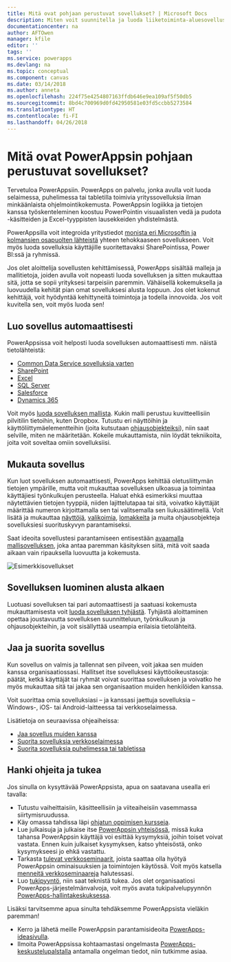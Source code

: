 ```yaml
---
title: Mitä ovat pohjaan perustuvat sovellukset? | Microsoft Docs
description: Miten voit suunnitella ja luoda liiketoiminta-aluesovellus PowerAppsin pohjasta
documentationcenter: na
author: AFTOwen
manager: kfile
editor: ''
tags: ''
ms.service: powerapps
ms.devlang: na
ms.topic: conceptual
ms.component: canvas
ms.date: 03/14/2018
ms.author: anneta
ms.openlocfilehash: 224f75e4254807163ffdb646e9ea109af5f50db5
ms.sourcegitcommit: 8bd4c700969d0fd42950581e03fd5ccbb5273584
ms.translationtype: HT
ms.contentlocale: fi-FI
ms.lasthandoff: 04/26/2018
---
```

# <a name="what-are-canvas-apps-in-powerapps"></a>Mitä ovat PowerAppsin pohjaan perustuvat sovellukset?
Tervetuloa PowerAppsiin. PowerApps on palvelu, jonka avulla voit luoda selaimessa, puhelimessa tai tabletilla toimivia yrityssovelluksia ilman minkäänlaista ohjelmointikokemusta. PowerAppsin logiikka ja tietojen kanssa työskenteleminen koostuu PowerPointin visuaalisten vedä ja pudota -käsitteiden ja Excel-tyyppisten lausekkeiden yhdistelmästä.

PowerAppsilla voit integroida yritystiedot [monista eri Microsoftin ja kolmansien osapuolten lähteistä](connections-list.md) yhteen tehokkaaseen sovellukseen. Voit myös luoda sovelluksia käyttäjille suoritettavaksi SharePointissa, Power BI:ssä ja ryhmissä.

Jos olet aloittelija sovellusten kehittämisessä, PowerApps sisältää malleja ja mallitietoja, joiden avulla voit nopeasti luoda sovelluksen ja sitten mukauttaa sitä, jotta se sopii yrityksesi tarpeisiin paremmin. Vähäisellä kokemuksella ja luovuudella kehität pian omat sovelluksesi alusta loppuun. Jos olet kokenut kehittäjä, voit hyödyntää kehittyneitä toimintoja ja todella innovoida. Jos voit kuvitella sen, voit myös luoda sen!

## <a name="generate-an-app-automatically"></a>Luo sovellus automaattisesti
PowerAppsissa voit helposti luoda sovelluksen automaattisesti mm. näistä tietolähteistä:

* [Common Data Service sovelluksia varten](data-platform-create-app.md)
* [SharePoint](app-from-sharepoint.md)
* [Excel](get-started-create-from-data.md)
* [SQL Server](connections/connection-azure-sqldatabase.md)
* [Salesforce](add-manage-connections.md)
* [Dynamics 365](connections/connection-dynamics-crmonline.md)

Voit myös [luoda sovelluksen mallista](get-started-test-drive.md). Kukin malli perustuu kuvitteellisiin pilvitilin tietoihin, kuten Dropbox. Tutustu eri näyttöihin ja käyttöliittymäelementteihin (joita kutsutaan [ohjausobjekteiksi](reference-properties.md)), niin saat selville, miten ne määritetään. Kokeile mukauttamista, niin löydät tekniikoita, joita voit soveltaa omiin sovelluksiisi.

## <a name="customize-an-app"></a>Mukauta sovellus
Kun luot sovelluksen automaattisesti, PowerApps kehittää oletusliittymän tietojen ympärille, mutta voit mukauttaa sovelluksen ulkoasua ja toimintaa käyttäjiesi työnkulkujen perusteella. Haluat ehkä esimerkiksi muuttaa näytettävien tietojen tyyppiä, niiden lajittelutapaa tai sitä, voivatko käyttäjät määrittää numeron kirjoittamalla sen tai valitsemalla sen liukusäätimellä. Voit lisätä ja mukauttaa [näyttöjä](add-screen-context-variables.md), [valikoimia](customize-layout-sharepoint.md), [lomakkeita](customize-forms-sharepoint.md) ja muita ohjausobjekteja sovelluksiesi suorituskyvyn parantamiseksi.

Saat ideoita sovellustesi parantamiseen entisestään [avaamalla mallisovelluksen](open-and-run-a-sample-app.md), joka antaa paremman käsityksen siitä, mitä voit saada aikaan vain ripauksella luovuutta ja kokemusta.

![Esimerkkisovellukset](./media/getting-started/sample-apps.png)

## <a name="create-an-app-from-scratch"></a>Sovelluksen luominen alusta alkaen
Luotuasi sovelluksen tai pari automaattisesti ja saatuasi kokemusta mukauttamisesta voit [luoda sovelluksen tyhjästä](get-started-create-from-blank.md). Tyhjästä aloittaminen opettaa joustavuutta sovelluksen suunnitteluun, työnkulkuun ja ohjausobjekteihin, ja voit sisällyttää useampia erilaisia tietolähteitä.

## <a name="share-and-run-an-app"></a>Jaa ja suorita sovellus
Kun sovellus on valmis ja tallennat sen pilveen, voit jakaa sen muiden kanssa organisaatiossasi. Hallitset itse sovelluksesi käyttöoikeustasoja: päätät, ketkä käyttäjät tai ryhmät voivat suorittaa sovelluksen ja voivatko he myös mukauttaa sitä tai jakaa sen organisaation muiden henkilöiden kanssa.

Voit suorittaa omia sovelluksiasi – ja kanssasi jaettuja sovelluksia – Windows-, iOS- tai Android-laitteessa tai verkkoselaimessa.

Lisätietoja on seuraavissa ohjeaiheissa:

* [Jaa sovellus muiden kanssa](share-app.md)
* [Suorita sovelluksia verkkoselaimessa](../../user/run-app-browser.md)
* [Suorita sovelluksia puhelimessa tai tabletissa](../../user/run-app-client.md)

## <a name="get-help-and-support"></a>Hanki ohjeita ja tukea
Jos sinulla on kysyttävää PowerAppsista, apua on saatavana usealla eri tavalla:

* Tutustu vaiheittaisiin, käsitteellisiin ja viiteaiheisiin vasemmassa siirtymisruudussa.
* Käy omassa tahdissa läpi [ohjatun oppimisen kursseja](https://docs.microsoft.com/powerapps/guided-learning/).
* Lue julkaisuja ja julkaise itse [PowerAppsin yhteisössä](https://aka.ms/powerapps-community), missä kuka tahansa PowerAppsin käyttäjä voi esittää kysymyksiä, joihin toiset voivat vastata. Ennen kuin julkaiset kysymyksen, katso yhteisöstä, onko kysymykseesi jo ehkä vastattu.
* Tarkasta [tulevat verkkoseminaarit](webinars-listing.md#upcoming-webinars), joista saattaa olla hyötyä PowerAppsin ominaisuuksien ja toimintojen käytössä. Voit myös katsella [menneitä verkkoseminaareja](webinars-listing.md#past-webinars) halutessasi.
* Luo [tukipyyntö](https://powerapps.microsoft.com/support/pro/), niin saat teknistä tukea. Jos olet organisaatiosi PowerApps-järjestelmänvalvoja, voit myös avata tukipalvelupyynnön [PowerApps-hallintakeskuksessa](https://portal.office.com/Support/Support.aspx).

Lisäksi tarvitsemme apua sinulta tehdäksemme PowerAppsista vieläkin paremman!

* Kerro ja lähetä meille PowerAppsin parantamisideoita [PowerApps-ideasivulla](https://powerusers.microsoft.com/t5/PowerApps-Ideas/idb-p/PowerAppsIdeas).
* Ilmoita PowerAppsissa kohtaamastasi ongelmasta [PowerApps-keskustelupalstalla](https://powerusers.microsoft.com/t5/General-Discussion/bd-p/PowerAppsForum1) antamalla ongelman tiedot, niin tutkimme asiaa.
